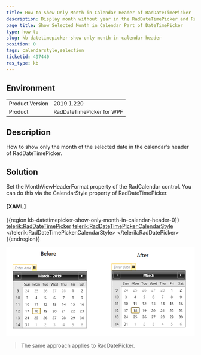 ```yaml
---
title: How to Show Only Month in Calendar Header of RadDateTimePicker
description: Display month without year in the RadDateTimePicker and RadDatePicker controls.
page_title: Show Selected Month in Calendar Part of DateTimePicker
type: how-to
slug: kb-datetimepicker-show-only-month-in-calendar-header
position: 0
tags: calendarstyle,selection
ticketid: 497440
res_type: kb
---
```


## Environment
<table>
	<tr>
		<td>Product Version</td>
		<td>2019.1.220</td>
	</tr>
	<tr>
		<td>Product</td>
		<td>RadDateTimePicker for WPF</td>
	</tr>
</table>

## Description

How to show only the month of the selected date in the calendar's header of RadDateTimePicker.

## Solution

Set the MonthViewHeaderFormat property of the RadCalendar control. You can do this via the CalendarStyle property of RadDateTimePicker.

#### __[XAML]__
{{region kb-datetimepicker-show-only-month-in-calendar-header-0}}
	<telerik:RadDateTimePicker>
		<telerik:RadDateTimePicker.CalendarStyle>
			<Style TargetType="telerik:RadCalendar">
				<Setter Property="MonthViewHeaderFormat" Value="MMMM" />
			</Style>
		</telerik:RadDateTimePicker.CalendarStyle>
	</telerik:RadDatePicker>
{{endregion}}

![Before and after the style](images/kb-datetimepicker-show-only-month-in-calendar-header-0.png)
	
> The same approach applies to RadDatePicker.
